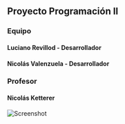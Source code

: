 ## Proyecto Programación II

### Equipo

#### Luciano Revillod - Desarrollador
#### Nicolás Valenzuela - Desarrollador

### Profesor

#### Nicolás Ketterer

![Screenshot](https://github.com/MrRevillod/Optimizacion-POO/blob/main/img/previewimg.png)

